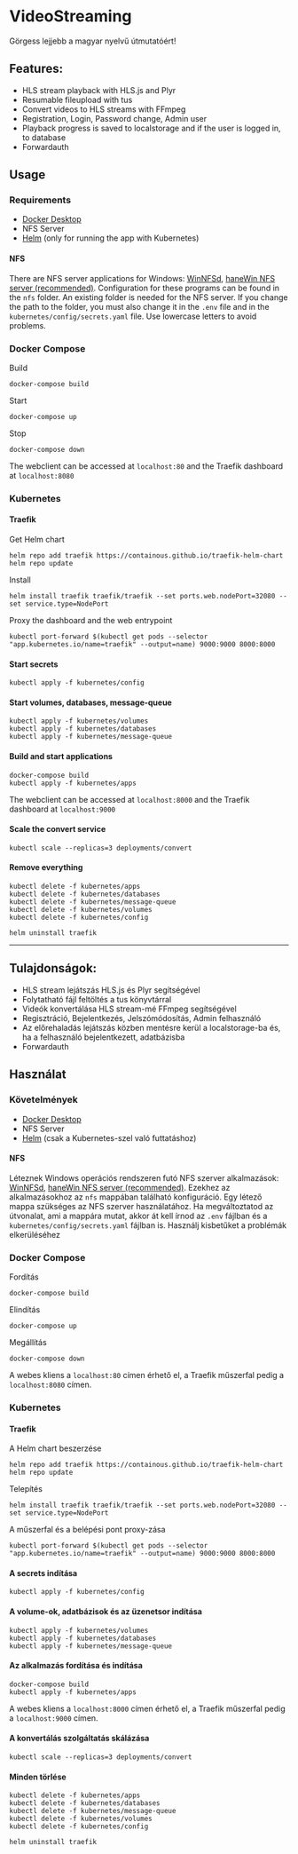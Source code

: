 # VideoStreaming
Görgess lejjebb a magyar nyelvű útmutatóért!
## Features:
* HLS stream playback with HLS.js and Plyr
* Resumable fileupload with tus
* Convert videos to HLS streams with FFmpeg
* Registration, Login, Password change, Admin user
* Playback progress is saved to localstorage and if the user is logged in, to database 
* Forwardauth

## Usage
### Requirements
* [Docker Desktop](https://www.docker.com/products/docker-desktop)
* NFS Server
* [Helm](https://helm.sh/docs/intro/install/) (only for running the app with Kubernetes)

#### NFS
There are NFS server applications for Windows: [WinNFSd](https://github.com/winnfsd/winnfsd), [haneWin NFS server (recommended)](https://www.hanewin.net/nfs-e.htm). Configuration for these programs can be found in the `nfs` folder. An existing folder is needed for the NFS server. If you change the path to the folder, you must also change it in the `.env` file and in the `kubernetes/config/secrets.yaml` file. Use lowercase letters to avoid problems.

### Docker Compose
Build
```
docker-compose build
```
Start
```
docker-compose up
```
Stop
```
docker-compose down
```
The webclient can be accessed at `localhost:80` and the Traefik dashboard at `localhost:8080`
### Kubernetes
#### Traefik
Get Helm chart
```
helm repo add traefik https://containous.github.io/traefik-helm-chart
helm repo update
```
Install
```
helm install traefik traefik/traefik --set ports.web.nodePort=32080 --set service.type=NodePort
```
Proxy the dashboard and the web entrypoint
```
kubectl port-forward $(kubectl get pods --selector "app.kubernetes.io/name=traefik" --output=name) 9000:9000 8000:8000
```
#### Start secrets
```
kubectl apply -f kubernetes/config
```
#### Start volumes, databases, message-queue
```
kubectl apply -f kubernetes/volumes
kubectl apply -f kubernetes/databases
kubectl apply -f kubernetes/message-queue
```
#### Build and start applications
```
docker-compose build
kubectl apply -f kubernetes/apps
```
The webclient can be accessed at `localhost:8000` and the Traefik dashboard at `localhost:9000`
#### Scale the convert service
```
kubectl scale --replicas=3 deployments/convert
```
#### Remove everything
```
kubectl delete -f kubernetes/apps
kubectl delete -f kubernetes/databases
kubectl delete -f kubernetes/message-queue
kubectl delete -f kubernetes/volumes
kubectl delete -f kubernetes/config

helm uninstall traefik
```
---
## Tulajdonságok:
* HLS stream lejátszás HLS.js és Plyr segítségével
* Folytatható fájl feltöltés a  tus könyvtárral
* Videók konvertálása HLS stream-mé FFmpeg segítségével
* Regisztráció, Bejelentkezés, Jelszómódosítás, Admin felhasználó
* Az előrehaladás lejátszás közben mentésre kerül a localstorage-ba és, ha a felhasználó bejelentkezett, adatbázisba 
* Forwardauth

## Használat
### Követelmények
* [Docker Desktop](https://www.docker.com/products/docker-desktop)
* NFS Server
* [Helm](https://helm.sh/docs/intro/install/) (csak a Kubernetes-szel való futtatáshoz)

#### NFS
Léteznek Windows operációs rendszeren futó NFS szerver alkalmazások: [WinNFSd](https://github.com/winnfsd/winnfsd), [haneWin NFS server (recommended)](https://www.hanewin.net/nfs-e.htm). Ezekhez az alkalmazásokhoz az `nfs` mappában található konfiguráció. Egy létező mappa szükséges az NFS szerver használatához. Ha megváltoztatod az útvonalat, ami a mappára mutat, akkor át kell írnod az `.env` fájlban és a `kubernetes/config/secrets.yaml` fájlban is. Használj kisbetűket a problémák elkerüléséhez
### Docker Compose
Fordítás
```
docker-compose build
```
Elindítás
```
docker-compose up
```
Megállítás
```
docker-compose down
```
A webes kliens a `localhost:80` címen érhető el, a Traefik műszerfal pedig a `localhost:8080` címen.
### Kubernetes
#### Traefik
A Helm chart beszerzése
```
helm repo add traefik https://containous.github.io/traefik-helm-chart
helm repo update
```
Telepítés
```
helm install traefik traefik/traefik --set ports.web.nodePort=32080 --set service.type=NodePort
```
A műszerfal és a belépési pont proxy-zása
```
kubectl port-forward $(kubectl get pods --selector "app.kubernetes.io/name=traefik" --output=name) 9000:9000 8000:8000
```
#### A secrets indítása
```
kubectl apply -f kubernetes/config
```
#### A volume-ok, adatbázisok és az üzenetsor indítása
```
kubectl apply -f kubernetes/volumes
kubectl apply -f kubernetes/databases
kubectl apply -f kubernetes/message-queue
```
#### Az alkalmazás fordítása és indítása
```
docker-compose build
kubectl apply -f kubernetes/apps
```
A webes kliens a `localhost:8000` címen érhető el, a Traefik műszerfal pedig a `localhost:9000` címen.
#### A konvertálás szolgáltatás skálázása
```
kubectl scale --replicas=3 deployments/convert
```
#### Minden törlése
```
kubectl delete -f kubernetes/apps
kubectl delete -f kubernetes/databases
kubectl delete -f kubernetes/message-queue
kubectl delete -f kubernetes/volumes
kubectl delete -f kubernetes/config

helm uninstall traefik
```
